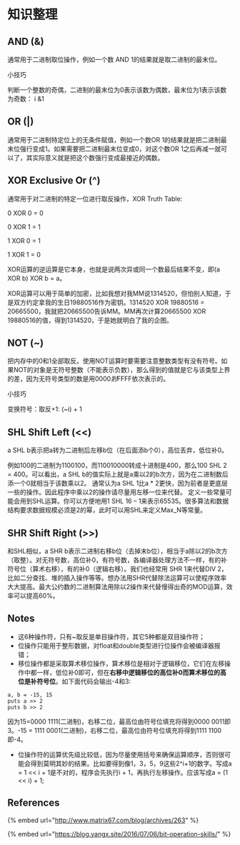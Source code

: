 # 知识整理

## AND \(&\)

通常用于二进制取位操作，例如一个数 AND 1的结果就是取二进制的最末位。

小技巧

判断一个整数的奇偶，二进制的最末位为0表示该数为偶数，最末位为1表示该数为奇数： i &1

## OR \(\|\)

通常用于二进制特定位上的无条件赋值，例如一个数OR 1的结果就是把二进制最末位强行变成1。如果需要把二进制最末位变成0，对这个数OR 1之后再减一就可以了，其实际意义就是把这个数强行变成最接近的偶数。

## XOR Exclusive Or \(^\)

通常用于对二进制的特定一位进行取反操作，XOR Truth Table:

0 XOR 0 = 0

0 XOR 1 = 1

1 XOR 0 = 1

1 XOR 1 = 0

XOR运算的逆运算是它本身，也就是说两次异或同一个数最后结果不变，即\(a XOR b\) XOR b = a。

XOR运算可以用于简单的加密，比如我想对我MM说1314520，但怕别人知道，于是双方约定拿我的生日19880516作为密钥。1314520 XOR 19880516 = 20665500，我就把20665500告诉MM。MM再次计算20665500 XOR 19880516的值，得到1314520，于是她就明白了我的企图。

## NOT \(~\)

把内存中的0和1全部取反。使用NOT运算时要需要注意整数类型有没有符号。如果NOT的对象是无符号整数（不能表示负数），那么得到的值就是它与该类型上界的差，因为无符号类型的数是用$0000到$FFFF依次表示的。

小技巧

变换符号：取反+1: \(~i\) + 1

## SHL Shift Left \(&lt;&lt;\)

a SHL b表示把a转为二进制后左移b位（在后面添b个0），高位丢弃，低位补0。

例如100的二进制为1100100，而110010000转成十进制是400，那么100 SHL 2 = 400。可以看出，a SHL b的值实际上就是a乘以2的b次方，因为在二进制数后添一个0就相当于该数乘以2。 通常认为a SHL 1比a \* 2更快，因为前者是更底层一些的操作。因此程序中乘以2的操作请尽量用左移一位来代替。 定义一些常量可能会用到SHL运算。你可以方便地用1 SHL 16 – 1来表示65535。很多算法和数据结构要求数据规模必须是2的幂，此时可以用SHL来定义Max\_N等常量。

## SHR Shift Right \(&gt;&gt;\)

和SHL相似，a SHR b表示二进制右移b位（去掉末b位），相当于a除以2的b次方（取整）。对无符号数，高位补0，有符号数，各编译器处理方法不一样，有的补符号位（算术右移），有的补0（逻辑右移）。我们也经常用 SHR 1来代替DIV 2，比如二分查找、堆的插入操作等等。想办法用SHR代替除法运算可以使程序效率大大提高。最大公约数的二进制算法用除以2操作来代替慢得出奇的MOD运算，效率可以提高60%。

## Notes

* 这6种操作符，只有~取反是单目操作符，其它5种都是双目操作符；
* 位操作只能用于整形数据，对float和double类型进行位操作会被编译器报错；
* 移位操作都是采取算术移位操作，算术移位是相对于逻辑移位，它们在左移操作中都一样，低位补0即可，但在**右移中逻辑移位的高位补0而算术移位的高位是补符号位**。如下面代码会输出-4和3:

```text
a, b = -15, 15
puts a >> 2
puts b >> 2
```

因为15=0000 1111\(二进制\)，右移二位，最高位由符号位填充将得到0000 0011即3。-15 = 1111 0001\(二进制\)，右移二位，最高位由符号位填充将得到1111 1100即-4。

* 位操作符的运算优先级比较低，因为尽量使用括号来确保运算顺序，否则很可能会得到莫明其妙的结果。比如要得到像1，3，5，9这些2^i+1的数字。写成a = 1 &lt;&lt; i + 1是不对的，程序会先执行i + 1，再执行左移操作。应该写成a = \(1 &lt;&lt; i\) + 1;

## References

{% embed url="http://www.matrix67.com/blog/archives/263" %}

{% embed url="https://blog.yangx.site/2016/07/06/bit-operation-skills/" %}

